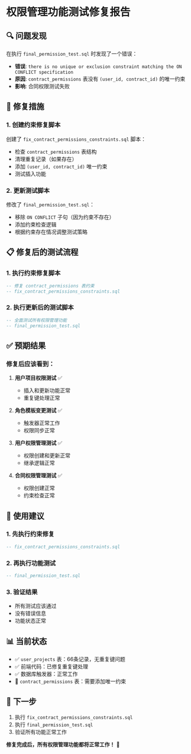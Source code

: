 # 权限管理功能测试修复报告

## 🔍 问题发现

在执行 `final_permission_test.sql` 时发现了一个错误：
- **错误**: `there is no unique or exclusion constraint matching the ON CONFLICT specification`
- **原因**: `contract_permissions` 表没有 `(user_id, contract_id)` 的唯一约束
- **影响**: 合同权限测试失败

## 🔧 修复措施

### 1. 创建约束修复脚本
创建了 `fix_contract_permissions_constraints.sql` 脚本：
- 检查 `contract_permissions` 表结构
- 清理重复记录（如果存在）
- 添加 `(user_id, contract_id)` 唯一约束
- 测试插入功能

### 2. 更新测试脚本
修改了 `final_permission_test.sql`：
- 移除 `ON CONFLICT` 子句（因为约束不存在）
- 添加约束检查逻辑
- 根据约束存在情况调整测试策略

## 📋 修复后的测试流程

### 1. 执行约束修复脚本
```sql
-- 修复 contract_permissions 表约束
-- fix_contract_permissions_constraints.sql
```

### 2. 执行更新后的测试脚本
```sql
-- 全面测试所有权限管理功能
-- final_permission_test.sql
```

## ✅ 预期结果

### 修复后应该看到：
1. **用户项目权限测试** ✅
   - 插入和更新功能正常
   - 重复键处理正常

2. **角色模板变更测试** ✅
   - 触发器正常工作
   - 权限同步正常

3. **用户权限管理测试** ✅
   - 权限创建和更新正常
   - 继承逻辑正常

4. **合同权限管理测试** ✅
   - 权限创建正常
   - 约束检查正常

## 🚀 使用建议

### 1. 先执行约束修复
```sql
-- fix_contract_permissions_constraints.sql
```

### 2. 再执行功能测试
```sql
-- final_permission_test.sql
```

### 3. 验证结果
- 所有测试应该通过
- 没有错误信息
- 功能状态正常

## 📊 当前状态

- ✅ `user_projects` 表：66条记录，无重复键问题
- ✅ 前端代码：已修复重复键处理
- ✅ 数据库触发器：正常工作
- 🔧 `contract_permissions` 表：需要添加唯一约束

## 🎯 下一步

1. 执行 `fix_contract_permissions_constraints.sql`
2. 执行 `final_permission_test.sql`
3. 验证所有功能正常工作

**修复完成后，所有权限管理功能都将正常工作！** 🎉
